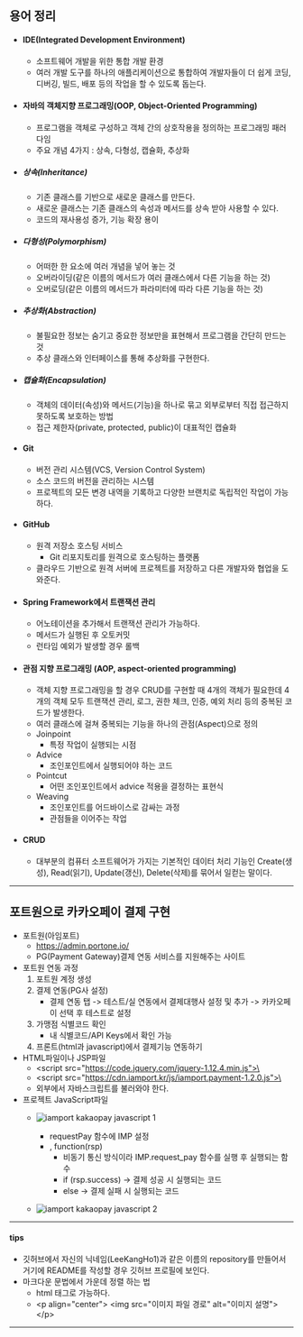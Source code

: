 ## 용어 정리
- #### IDE(Integrated Development Environment)
	- 소프트웨어 개발을 위한 통합 개발 환경
	- 여러 개발 도구를 하나의 애플리케이션으로 통합하여 개발자들이 더 쉽게 코딩, 디버깅, 빌드, 배포 등의 작업을 할 수 있도록 돕는다.
- #### 자바의 객체지향 프로그래밍(OOP, Object-Oriented Programming)
	- 프로그램을 객체로 구성하고 객체 간의 상호작용을 정의하는 프로그래밍 패러다임
	- 주요 개념 4가지 : 상속, 다형성, 캡슐화, 추상화
- ##### 상속(Inheritance)
	- 기존 클래스를 기반으로 새로운 클래스를 만든다.
	- 새로운 클래스는 기존 클래스의 속성과 메서드를 상속 받아 사용할 수 있다.
	- 코드의 재사용성 증가, 기능 확장 용이
- ##### 다형성(Polymorphism)
	- 어떠한 한 요소에 여러 개념을 넣어 놓는 것
	- 오버라이딩(같은 이름의 메서드가 여러 클래스에서 다른 기능을 하는 것)
	- 오버로딩(같은 이름의 메서드가 파라미터에 따라 다른 기능을 하는 것)
- ##### 추상화(Abstraction)
	- 불필요한 정보는 숨기고 중요한 정보만을 표현해서 프로그램을 간단히 만드는 것
	- 추상 클래스와 인터페이스를 통해 추상화를 구현한다.
- ##### 캡슐화(Encapsulation)
	- 객체의 데이터(속성)와 메서드(기능)을 하나로 묶고 외부로부터 직접 접근하지 못하도록 보호하는 방법
	- 접근 제한자(private, protected, public)이 대표적인 캡슐화
- #### Git
	- 버전 관리 시스템(VCS, Version Control System)
	- 소스 코드의 버전을 관리하는 시스템
	- 프로젝트의 모든 변경 내역을 기록하고 다양한 브랜치로 독립적인 작업이 가능하다.
- #### GitHub
	- 원격 저장소 호스팅 서비스
		- Git 리포지토리를 원격으로 호스팅하는 플랫폼
	- 클라우드 기반으로 원격 서버에 프로젝트를 저장하고 다른 개발자와 협업을 도와준다.
- #### Spring Framework에서 트랜잭션 관리
	- 어노테이션을 추가해서 트랜잭션 관리가 가능하다.
	- 메서드가 실행된 후 오토커밋
	- 런타임 예외가 발생할 경우 롤백
- #### 관점 지향 프로그래밍 (AOP, aspect-oriented programming)
	- 객체 지향 프로그래밍을 할 경우 CRUD를 구현할 때 4개의 객체가 필요한데 4개의 객체 모두 트랜잭션 관리, 로그, 권한 체크, 인증, 예외 처리 등의 중복된 코드가 발생한다.
	- 여러 클래스에 걸쳐 중복되는 기능을 하나의 관점(Aspect)으로 정의
	- Joinpoint
		- 특정 작업이 실행되는 시점
	- Advice
		- 조인포인트에서 실행되어야 하는 코드
	- Pointcut
		- 어떤 조인포인트에서 advice 적용을 결정하는 표현식
	- Weaving
		- 조인포인트를 어드바이스로 감싸는 과정
		- 관점들을 이어주는 작업
- #### CRUD
	- 대부분의 컴퓨터 소프트웨어가 가지는 기본적인 데이터 처리 기능인 Create(생성), Read(읽기), Update(갱신), Delete(삭제)를 묶어서 일컫는 말이다.

---
## 포트원으로 카카오페이 결제 구현
- 포트원(아임포트)
	- https://admin.portone.io/
	- PG(Payment Gateway)결제 연동 서비스를 지원해주는 사이트
- 포트원 연동 과정
	1. 포트원 계정 생성
	2. 결제 연동(PG사 설정)
		- 결제 연동 탭 -> 테스트/실 연동에서 결제대행사 설정 및 추가 -> 카카오페이 선택 후 테스트로 설정
	3. 가맹점 식별코드 확인
		- 내 식별코드/API Keys에서 확인 가능
	4. 프론트(html과 javascript)에서 결제기능 연동하기
- HTML파일이나 JSP파일
	- \<script src="https://code.jquery.com/jquery-1.12.4.min.js">\</script>
	- \<script src="https://cdn.iamport.kr/js/iamport.payment-1.2.0.js">\</script>
	- 외부에서 자바스크립트를 불러와야 한다.
- 프로젝트 JavaScript파일
	- ![iamport kakaopay javascript 1](https://github.com/user-attachments/assets/eb05bfdd-cfb3-4900-997d-a96c7ffed3f8)

		- requestPay 함수에 IMP 설정
		- , function(rsp)
			- 비동기 통신 방식이라 IMP.request_pay 함수를 실행 후 실행되는 함수
			- if (rsp.success) -> 결제 성공 시 실행되는 코드
			- else -> 결제 실패 시 실행되는 코드
	- ![iamport kakaopay javascript 2](https://github.com/user-attachments/assets/b4dc9236-b1f1-4ccd-9d70-e0b49fdd20b8)


---
#### tips
- 깃허브에서 자신의 닉네임(LeeKangHo1)과 같은 이름의 repository를 만들어서 거기에 README를 작성할 경우 깃허브 프로필에 보인다.
- 마크다운 문법에서 가운데 정렬 하는 법
	- html 태그로 가능하다.
	- \<p align="center"> \<img src="이미지 파일 경로" alt="이미지 설명"> \</p>

---
